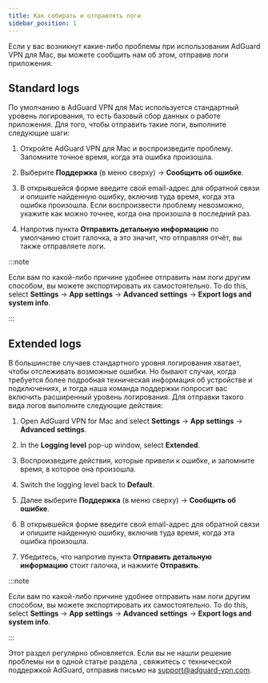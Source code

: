 ```yaml
---
title: Как собирать и отправлять логи
sidebar_position: 1
---
```


Если у вас возникнут какие-либо проблемы при использовании AdGuard VPN для Mac, вы можете сообщить нам об этом, отправив логи приложения.

## Standard logs

По умолчанию в AdGuard VPN для Mac используется стандартный уровень логирования, то есть базовый сбор данных о работе приложения. Для того, чтобы отправить такие логи, выполните следующие шаги:

1. Откройте AdGuard VPN для Mac и воспроизведите проблему. Запомните точное время, когда эта ошибка произошла.

1. Выберите **Поддержка** (в меню сверху) → **Сообщить об ошибке**.

1. В открывшейся форме введите свой email-адрес для обратной связи и опишите найденную ошибку, включив туда время, когда эта ошибка произошла. Если воспроизвести проблему невозможно, укажите как можно точнее, когда она произошла в последний раз.

1. Напротив пункта **Отправить детальную информацию** по умолчанию стоит галочка, а это значит, что отправляя отчёт, вы также отправляете логи.

:::note

Если вам по какой-либо причине удобнее отправить нам логи другим способом, вы можете экспортировать их самостоятельно. To do this, select **Settings** → **App settings** → **Advanced settings** → **Export logs and system info**.

:::

## Extended logs

В большинстве случаев стандартного уровня логирования хватает, чтобы отслеживать возможные ошибки. Но бывают случаи, когда требуется более подробная техническая информация об устройстве и подключениях, и тогда наша команда поддержки попросит вас включить расширенный уровень логирования. Для отправки такого вида логов выполните следующие действия:

1. Open AdGuard VPN for Mac and select **Settings** → **App settings** → **Advanced settings**.

1. In the **Logging level** pop-up window, select **Extended**.

1. Воспроизведите действия, которые привели к ошибке, и запомните время, в которое она произошла.

1. Switch the logging level back to **Default**.

1. Далее выберите **Поддержка** (в меню сверху) → **Сообщить об ошибке**.

1. В открывшейся форме введите свой email-адрес для обратной связи и опишите найденную ошибку, включив туда время, когда эта ошибка произошла.

1. Убедитесь, что напротив пункта **Отправить детальную информацию** стоит галочка, и нажмите **Отправить**.

:::note

Если вам по какой-либо причине удобнее отправить нам логи другим способом, вы можете экспортировать их самостоятельно. To do this, select **Settings** → **App settings** → **Advanced settings** → **Export logs and system info**.

:::

Этот раздел регулярно обновляется. Если вы не нашли решение проблемы ни в одной статье раздела , свяжитесь с технической поддержкой AdGuard, отправив письмо на support@adguard-vpn.com.
